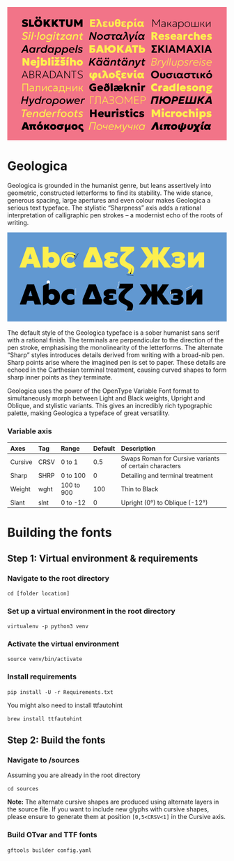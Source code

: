 ![Geologica type specimen](documentation/home.png)

# Geologica 

Geologica is grounded in the humanist genre, but leans assertively into geometric, constructed letterforms to find its stability. The wide stance, generous spacing, large apertures and even colour makes Geologica a serious text typeface. The stylistic “Sharpness” axis adds a rational interpretation of calligraphic pen strokes – a modernist echo of the roots of writing.

![Geologica type specimen](documentation/home2.png)

The default style of the Geologica typeface is a sober humanist sans serif with a rational finish. The terminals are perpendicular to the direction of the pen stroke, emphasising the monolinearity of the letterforms. The alternate “Sharp” styles introduces details derived from writing with a broad-nib pen. Sharp points arise where the imagined pen is set to paper. These details are echoed in the Carthesian terminal treatment, causing curved shapes to form sharp inner points as they terminate.

Geologica uses the power of the OpenType Variable Font format to simultaneously morph between Light and Black weights, Upright and Oblique, and stylistic variants. This gives an incredibly rich typographic palette, making Geologica a typeface of great versatility. 


### Variable axis

| Axes          | Tag  | Range      | Default  | Description                                            |
| :------------ | :--- | :--------- | :------- | :----------------------------------------------------- |
| Cursive       | CRSV | 0 to 1     | 0.5      | Swaps Roman for Cursive variants of certain characters | 
| Sharp         | SHRP | 0 to 100   | 0        | Detailing and terminal treatment                       |
| Weight        | wght | 100 to 900 | 100      | Thin to Black                                          |
| Slant         | slnt | 0 to -12   | 0        | Upright (0°) to Oblique (-12°)                         |




# Building the fonts

## Step 1: Virtual environment & requirements

### Navigate to the root directory
```
cd [folder location]
```

### Set up a virtual environment in the root directory

```
virtualenv -p python3 venv
```

### Activate the virtual environment

```
source venv/bin/activate
```

### Install requirements

```
pip install -U -r Requirements.txt
```

You might also need to install ttfautohint

```
brew install ttfautohint
```



## Step 2: Build the fonts


### Navigate to /sources
Assuming you are already in the root directory

```
cd sources
```

**Note:** The alternate cursive shapes are produced using alternate layers in the source file. If you want to include new glyphs with cursive shapes, please ensure to generate them at position `[0,5<CRSV<1]` in the Cursive axis.


### Build OTvar and TTF fonts

```
gftools builder config.yaml
```

<!-- ### Build static TTF fonts

```
sh build-statics.sh
``` -->
